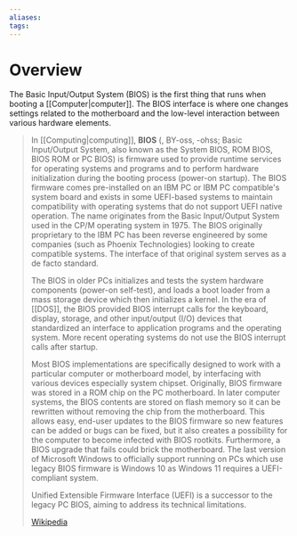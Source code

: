 ```yaml
---
aliases: 
tags:
---
```

# Overview

The Basic Input/Output System (BIOS) is the first thing that runs when booting a [[Computer|computer]].  The BIOS interface is where one changes settings related to the motherboard and the low-level interaction between various hardware elements. 

> In [[Computing|computing]], **BIOS** (, BY-oss, -⁠ohss; Basic Input/Output System, also known as the System BIOS, ROM BIOS, BIOS ROM or PC BIOS) is firmware used to provide runtime services for operating systems and programs and to perform hardware initialization during the booting process (power-on startup). The BIOS firmware comes pre-installed on an IBM PC or IBM PC compatible's system board and exists in some UEFI-based systems to maintain compatibility with operating systems that do not support UEFI native operation. The name originates from the Basic Input/Output System used in the CP/M operating system in 1975. The BIOS originally proprietary to the IBM PC has been reverse engineered by some companies (such as Phoenix Technologies) looking to create compatible systems. The interface of that original system serves as a de facto standard.
>
> The BIOS in older PCs initializes and tests the system hardware components (power-on self-test), and loads a boot loader from a mass storage device which then initializes a kernel. In the era of [[DOS]], the BIOS provided BIOS interrupt calls for the keyboard, display, storage, and other input/output (I/O) devices that standardized an interface to application programs and the operating system. More recent operating systems do not use the BIOS interrupt calls after startup.
>
> Most BIOS implementations are specifically designed to work with a particular computer or motherboard model, by interfacing with various devices especially system chipset. Originally, BIOS firmware was stored in a ROM chip on the PC motherboard. In later computer systems, the BIOS contents are stored on flash memory so it can be rewritten without removing the chip from the motherboard. This allows easy, end-user updates to the BIOS firmware so new features can be added or bugs can be fixed, but it also creates a possibility for the computer to become infected with BIOS rootkits. Furthermore, a BIOS upgrade that fails could brick the motherboard. The last version of Microsoft Windows to officially support running on PCs which use legacy BIOS firmware is Windows 10 as Windows 11 requires a UEFI-compliant system.
>
> Unified Extensible Firmware Interface (UEFI) is a successor to the legacy PC BIOS, aiming to address its technical limitations.
>
> [Wikipedia](https://en.wikipedia.org/wiki/BIOS)
